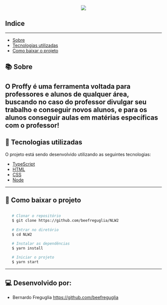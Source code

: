 <h1 align= 'center'>

<img src = https://i.imgur.com/Hl0mmtT.png>

</h1>

## Indice

---
- [Sobre](#-sobre)
- [Tecnologias utilizadas](#-tecnologias-utilizadas)
- [Como baixar o projeto](#-como-baixar-o-projeto)

## 📚 Sobre

O **Proffy** é uma ferramenta voltada para professores e alunos de qualquer área, buscando no caso do professor divulgar seu trabalho e conseguir novos alunos, e para os alunos conseguir aulas em matérias específicas com o professor!
---

## 🚀 Tecnologias utilizadas

O projeto está sendo desenvolvido utilizando as seguintes tecnologias:

- [TypeScript]()
- [HTML]()
- [CSS]()
- [Node]()

---

## 👨 Como baixar o projeto

```bash

   # Clonar o repositório
   $ git clone https://github.com/beefreguglia/NLW2
   
   # Entrar no diretório
   $ cd NLW2

   # Instalar as dependências
   $ yarn install
   
   # Iniciar o projeto
   $ yarn start

```
---
## 💻 Desenvolvido por: 

- Bernardo Freguglia https://github.com/beefreguglia
                  


